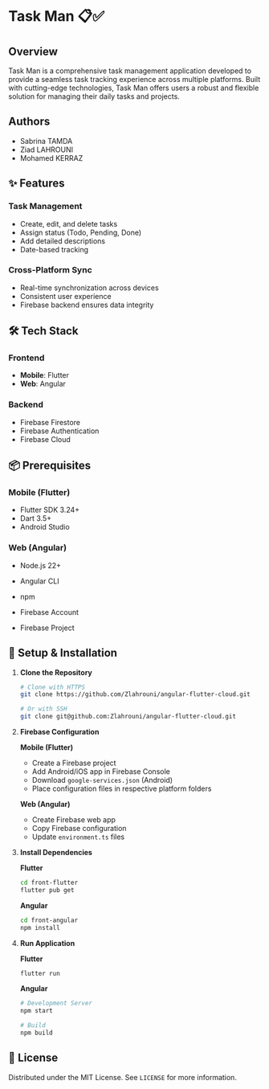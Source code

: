 # Task Man 📋✅

## Overview
Task Man is a comprehensive task management application developed to provide a seamless task tracking experience across multiple platforms. Built with cutting-edge technologies, Task Man offers users a robust and flexible solution for managing their daily tasks and projects.

## Authors
- Sabrina TAMDA
- Ziad LAHROUNI
- Mohamed KERRAZ

## ✨ Features

### Task Management
- Create, edit, and delete tasks
- Assign status (Todo, Pending, Done)
- Add detailed descriptions
- Date-based tracking

### Cross-Platform Sync
- Real-time synchronization across devices
- Consistent user experience
- Firebase backend ensures data integrity


## 🛠 Tech Stack

### Frontend
- **Mobile**: Flutter
- **Web**: Angular

### Backend
- Firebase Firestore
- Firebase Authentication
- Firebase Cloud

## 📦 Prerequisites

### Mobile (Flutter)
- Flutter SDK 3.24+
- Dart 3.5+
- Android Studio

### Web (Angular)
- Node.js 22+
- Angular CLI
- npm

- Firebase Account
- Firebase Project

## 🔧 Setup & Installation

1. **Clone the Repository**
    ```bash
    # Clone with HTTPS
    git clone https://github.com/Zlahrouni/angular-flutter-cloud.git

    # Or with SSH
    git clone git@github.com:Zlahrouni/angular-flutter-cloud.git
    ```

2. **Firebase Configuration**

    **Mobile (Flutter)**
    - Create a Firebase project
    - Add Android/iOS app in Firebase Console
    - Download `google-services.json` (Android)
    - Place configuration files in respective platform folders

    **Web (Angular)**
    - Create Firebase web app
    - Copy Firebase configuration
    - Update `environment.ts` files

3. **Install Dependencies**

    **Flutter**
    ```bash
    cd front-flutter
    flutter pub get
    ```

    **Angular**
    ```bash
    cd front-angular
    npm install
    ```

4. **Run Application**

    **Flutter**
    ```bash
    flutter run
    ```

    **Angular**
    ```bash
    # Development Server
    npm start

    # Build
    npm build
    ```


## 📝 License
Distributed under the MIT License. See `LICENSE` for more information.


